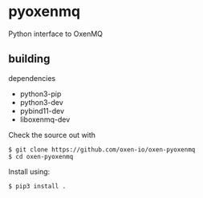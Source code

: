 # pyoxenmq

Python interface to OxenMQ

## building

dependencies

- python3-pip
- python3-dev
- pybind11-dev
- liboxenmq-dev

Check the source out with

    $ git clone https://github.com/oxen-io/oxen-pyoxenmq
    $ cd oxen-pyoxenmq

Install using:

    $ pip3 install .

